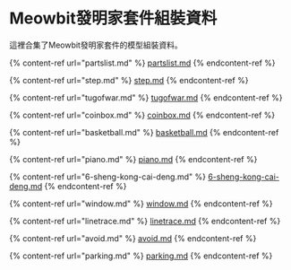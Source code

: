 # Meowbit發明家套件組裝資料

這裡合集了Meowbit發明家套件的模型組裝資料。

{% content-ref url="partslist.md" %}
[partslist.md](partslist.md)
{% endcontent-ref %}

{% content-ref url="step.md" %}
[step.md](step.md)
{% endcontent-ref %}

{% content-ref url="tugofwar.md" %}
[tugofwar.md](tugofwar.md)
{% endcontent-ref %}

{% content-ref url="coinbox.md" %}
[coinbox.md](coinbox.md)
{% endcontent-ref %}

{% content-ref url="basketball.md" %}
[basketball.md](basketball.md)
{% endcontent-ref %}

{% content-ref url="piano.md" %}
[piano.md](piano.md)
{% endcontent-ref %}

{% content-ref url="6-sheng-kong-cai-deng.md" %}
[6-sheng-kong-cai-deng.md](6-sheng-kong-cai-deng.md)
{% endcontent-ref %}

{% content-ref url="window.md" %}
[window.md](window.md)
{% endcontent-ref %}

{% content-ref url="linetrace.md" %}
[linetrace.md](linetrace.md)
{% endcontent-ref %}

{% content-ref url="avoid.md" %}
[avoid.md](avoid.md)
{% endcontent-ref %}

{% content-ref url="parking.md" %}
[parking.md](parking.md)
{% endcontent-ref %}
